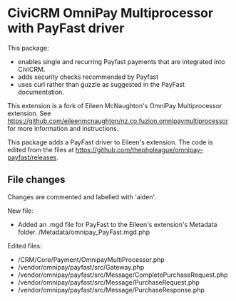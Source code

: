 # CiviCRM OmniPay Multiprocessor with PayFast driver

This package:
- enables single and recurring Payfast payments that are integrated into CiviCRM. 
- adds security checks recommended by Payfast
- uses curl rather than guzzle as suggested in the PayFast documentation.

This extension is a fork of Eileen McNaughton's OmniPay Multiprocessor extension. See https://github.com/eileenmcnaughton/nz.co.fuzion.omnipaymultiprocessor for more information and instructions.

This package adds a PayFast driver to Eileen's extension. The code is edited from the files at https://github.com/thephpleague/omnipay-payfast/releases.

## File changes

Changes are commented and labelled with 'aiden'.

New file:
- Added an .mgd file for PayFast to the Eileen's extension's Metadata folder. /Metadata/omnipay_PayFast.mgd.php

Edited files:
- /CRM/Core/Payment/OmnipayMultiProcessor.php
- /vendor/omnipay/payfast/src/Gateway.php
- /vendor/omnipay/payfast/src/Message/CompletePurchaseRequest.php
- /vendor/omnipay/payfast/src/Message/PurchaseRequest.php
- /vendor/omnipay/payfast/src/Message/PurchaseResponse.php
